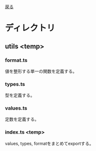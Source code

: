 [戻る](../README.md)

# ディレクトリ

## utils \<temp\>

### format.ts

値を整形する単一の関数を定義する。

### types.ts

型を定義する。

### values.ts

定数を定義する。

### index.ts \<temp\>

values, types, formatをまとめてexportする。
